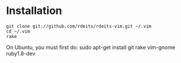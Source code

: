 Installation
============

	git clone git://github.com/rdeits/rdeits-vim.git ~/.vim
	cd ~/.vim
	rake

On Ubuntu, you must first do: 
sudo apt-get install git rake vim-gnome ruby1.8-dev